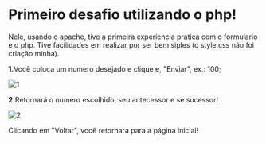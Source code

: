 <h1>Primeiro desafio utilizando o php!</h1>

<p>Nele, usando o apache, tive a primeira experiencia pratica com o formulario e o php. Tive facilidades em realizar por ser bem siples (o style.css não foi criação minha).</p>

<p><strong>1.</strong>Você coloca um numero desejado e clique e, "Enviar", ex.: 100;</p>

![1](https://github.com/ZeQuiNHa07/antecessor-e-sucessor/assets/131907676/13ec2172-9a02-4b46-a04e-be3023d1cb55)

<p><strong>2.</strong>Retornará o numero escolhido, seu antecessor e se sucessor!</p>

![2](https://github.com/ZeQuiNHa07/antecessor-e-sucessor/assets/131907676/5baa4320-4fd5-4ac2-b4f6-8557cab3b9ee)

<p>Clicando em "Voltar", você retornara para a página inicial!</p>
